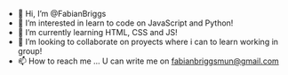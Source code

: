 - 👋 Hi, I’m @FabianBriggs
- 👀 I’m interested in learn to code on JavaScript and Python!
- 🌱 I’m currently learning HTML, CSS and JS!
- 💞️ I’m looking to collaborate on proyects where i can to learn working in group!
- 📫 How to reach me ... U can write me on fabianbriggsmun@gmail.com

<!---
FabianBriggs/FabianBriggs is a ✨ special ✨ repository because its `README.md` (this file) appears on your GitHub profile.
You can click the Preview link to take a look at your changes.
--->
